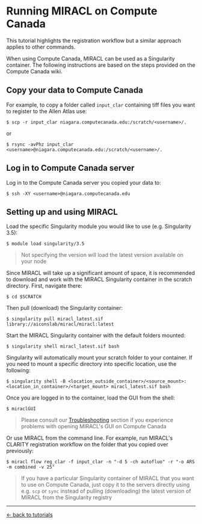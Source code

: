 # Running MIRACL on Compute Canada

This tutorial highlights the registration workflow but a similar approach
applies to other commands.

When using Compute Canada, MIRACL can be used as a Singularity container. The 
following instructions are based on the steps provided on the Compute Canada 
wiki.

## Copy your data to Compute Canada

For example, to copy a folder called `input_clar` containing tiff files you
want to register to the Allen Atlas use:

```
$ scp -r input_clar niagara.computecanada.edu:/scratch/<username>/.
```

or 

```
$ rsync -avPhz input_clar <username>@niagara.computecanada.edu:/scratch/<username>/.
```
 
## Log in to Compute Canada server

Log in to the Compute Canada server you copied your data to:

```
$ ssh -XY <username>@niagara.computecanada.edu
```

## Setting up and using MIRACL

Load the specific Singularity module you would like to use (e.g. Singularity 3.5):

```
$ module load singularity/3.5
```

> Not specifying the version will load the latest version available on your node

Since MIRACL will take up a significant amount of space, it is recommended to
download and work with the MIRACL Singularity container in the scratch
directory. First, navigate there:

```
$ cd $SCRATCH
```

Then pull (download) the Singularity container:

```
$ singularity pull miracl_latest.sif library://aiconslab/miracl/miracl:latest
```

Start the MIRACL Singularity container with the default folders mounted:

```
$ singularity shell miracl_latest.sif bash
```

Singularity will automatically mount your scratch folder to your container.
If you need to mount a specific directory into specific location, use the 
following:

```
$ singularity shell -B <location_outside_container>/<source_mount>:<location_in_container>/<target_mount> miracl_latest.sif bash
```

Once you are logged in to the container, load the GUI from the shell:

```
$ miraclGUI
```

> Please consult our [Troubleshooting](../../troubleshooting.md) section if you experience problems with 
opening MIRACL's GUI on Compute Canada

Or use MIRACL from the command line. For example, run MIRACL's CLARITY 
registration workflow on the folder that you copied over previously:

```
$ miracl flow reg_clar -f input_clar -n "-d 5 -ch autofluo" -r "-o ARS -m combined -v 25"
```

> If you have a particular Singularity container of MIRACL that you want to use
on Compute Canada, just copy it to the servers directly using e.g. `scp` or `sync`
instead of pulling (downloading) the latest version of MIRACL from the 
Singularity registry

---

[<- back to tutorials](../../tutorials.md)
